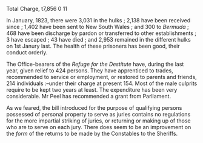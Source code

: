 Total Charge, t7,856 0 11In January, 1823, there were 3,031 in the hulks ; 2,138 have been received since ; 1,402 have been sent to New South Wales ; and 300 to *Bermuda*  ; 468 have been discharge by pardon or transferred to other establishments ; 3 have escaped ; 43 have died ; and 2,953 remained in the different hulks on 1st Janury last. The health of these prisoners has been good, their conduct orderly.The Office-bearers of the *Refuge for the Destitute*  have, during the last year, given relief to 424 persons. They have apprenticed to trades, recommended to service or employment, or restored to parents and friends, 214 individuals :–under their charge at present 154. Most of the male culprits require to be kept two years at least. The expenditure has been very considerable. Mr Peel has recommended a grant from Parliament.As we feared, the bill introduced for the purpose of qualifying persons possessed of personal property to serve as juries contains no regulations for the more impartial striking of juries, or returning or making up of those who are to serve on each jury. There does seem to be an improvement on the *form*  of the returns to be made by the Constables to the Sheriffs.